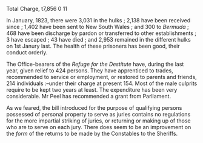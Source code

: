 Total Charge, t7,856 0 11In January, 1823, there were 3,031 in the hulks ; 2,138 have been received since ; 1,402 have been sent to New South Wales ; and 300 to *Bermuda*  ; 468 have been discharge by pardon or transferred to other establishments ; 3 have escaped ; 43 have died ; and 2,953 remained in the different hulks on 1st Janury last. The health of these prisoners has been good, their conduct orderly.The Office-bearers of the *Refuge for the Destitute*  have, during the last year, given relief to 424 persons. They have apprenticed to trades, recommended to service or employment, or restored to parents and friends, 214 individuals :–under their charge at present 154. Most of the male culprits require to be kept two years at least. The expenditure has been very considerable. Mr Peel has recommended a grant from Parliament.As we feared, the bill introduced for the purpose of qualifying persons possessed of personal property to serve as juries contains no regulations for the more impartial striking of juries, or returning or making up of those who are to serve on each jury. There does seem to be an improvement on the *form*  of the returns to be made by the Constables to the Sheriffs.